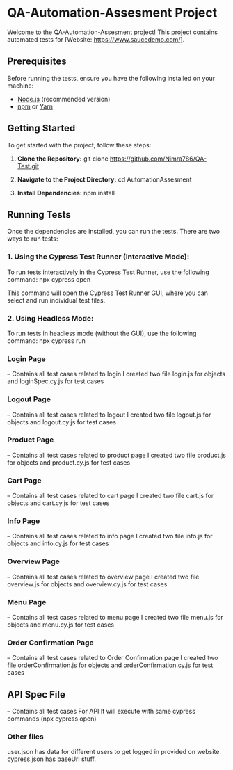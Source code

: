 # QA-Automation-Assesment Project

Welcome to the QA-Automation-Assesment project! This project contains automated tests for [Website: https://www.saucedemo.com/].


## Prerequisites

Before running the tests, ensure you have the following installed on your machine:

- [Node.js](https://nodejs.org/) (recommended version)
- [npm](https://www.npmjs.com/) or [Yarn](https://yarnpkg.com/)

## Getting Started

To get started with the project, follow these steps:

1. **Clone the Repository:**
git clone https://github.com/Nimra786/QA-Test.git

2. **Navigate to the Project Directory:**
cd AutomationAssesment

3. **Install Dependencies:**
npm install

## Running Tests
Once the dependencies are installed, you can run the tests. There are two ways to run tests:

### 1. Using the Cypress Test Runner (Interactive Mode):
To run tests interactively in the Cypress Test Runner, use the following command:
npx cypress open

This command will open the Cypress Test Runner GUI, where you can select and run individual test files.

### 2. Using Headless Mode:
To run tests in headless mode (without the GUI), use the following command:
npx cypress run

### Login Page
– Contains all test cases related to login
I created two file login.js for objects and loginSpec.cy.js for test cases

### Logout Page
– Contains all test cases related to logout
I created two file logout.js for objects and logout.cy.js for test cases

### Product Page
– Contains all test cases related to product page
I created two file product.js for objects and product.cy.js for test cases

### Cart Page
– Contains all test cases related to cart page
I created two file cart.js for objects and cart.cy.js for test cases

### Info Page
– Contains all test cases related to info page
I created two file info.js for objects and info.cy.js for test cases

### Overview Page
– Contains all test cases related to overview page
I created two file overview.js for objects and overview.cy.js for test cases

### Menu Page
– Contains all test cases related to menu page
I created two file menu.js for objects and menu.cy.js for test cases

### Order Confirmation Page
– Contains all test cases related to Order Confirmation page
I created two file orderConfirmation.js for objects and orderConfirmation.cy.js for test cases

## API Spec File
– Contains all test cases For API
It will execute with same cypress commands (npx cypress open) 

### Other files
user.json has data for different users to get logged in provided on website.
cypress.json has baseUrl stuff.

